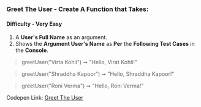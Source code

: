 ### Greet The User - Create A Function that Takes:

#### Difficulty - Very Easy

1. A **User's Full Name** as an argument.
1. Shows the **Argument User's Name** as **Per** the **Following Test Cases** in the **Console**.

> greetUser("Virta Kohli") ➞ "Hello, Virat Kohli!"  

> greetUser("Shraddha Kapoor") ➞ "Hello, Shraddha Kapoor!"

> greetUser("Roni Verma") ➞ "Hello, Roni Verma!"

Codepen Link: [Greet The User](https://codepen.io/javascriptstudent/pen/qBqEZYL)
